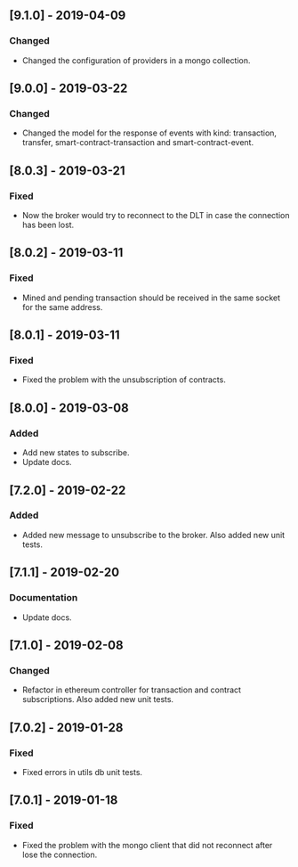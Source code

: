 ## [9.1.0] - 2019-04-09
### Changed
- Changed the configuration of providers in a mongo collection.

## [9.0.0] - 2019-03-22
### Changed
- Changed the model for the response of events with kind: transaction, transfer, smart-contract-transaction and smart-contract-event.

## [8.0.3] - 2019-03-21
### Fixed
- Now the broker would try to reconnect to the DLT in case the connection has been lost.

## [8.0.2] - 2019-03-11
### Fixed
- Mined and pending transaction should be received in the same socket for the same address.

## [8.0.1] - 2019-03-11
### Fixed
- Fixed the problem with the unsubscription of contracts.

## [8.0.0] - 2019-03-08
### Added
- Add new states to subscribe.
- Update docs.

## [7.2.0] - 2019-02-22
### Added
- Added new message to unsubscribe to the broker. Also added new unit tests.

## [7.1.1] - 2019-02-20
### Documentation
- Update docs.

## [7.1.0] - 2019-02-08
### Changed
- Refactor in ethereum controller for transaction and contract subscriptions. Also added new unit tests.

## [7.0.2] - 2019-01-28
### Fixed
- Fixed errors in utils db unit tests.

## [7.0.1] - 2019-01-18
### Fixed
- Fixed the problem with the mongo client that did not reconnect after lose the connection.
